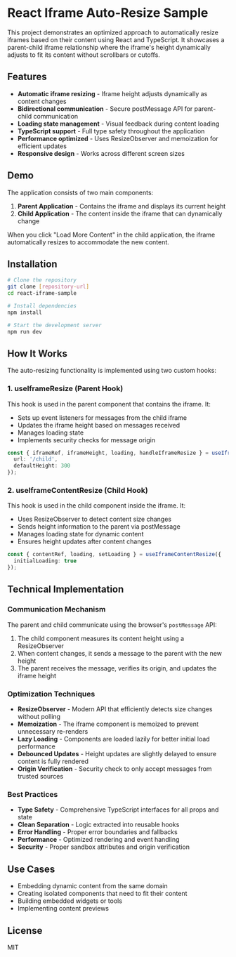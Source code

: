 # React Iframe Auto-Resize Sample

This project demonstrates an optimized approach to automatically resize iframes based on their content using React and TypeScript. It showcases a parent-child iframe relationship where the iframe's height dynamically adjusts to fit its content without scrollbars or cutoffs.

## Features

- **Automatic iframe resizing** - Iframe height adjusts dynamically as content changes
- **Bidirectional communication** - Secure postMessage API for parent-child communication
- **Loading state management** - Visual feedback during content loading
- **TypeScript support** - Full type safety throughout the application
- **Performance optimized** - Uses ResizeObserver and memoization for efficient updates
- **Responsive design** - Works across different screen sizes

## Demo

The application consists of two main components:

1. **Parent Application** - Contains the iframe and displays its current height
2. **Child Application** - The content inside the iframe that can dynamically change

When you click "Load More Content" in the child application, the iframe automatically resizes to accommodate the new content.

## Installation

```bash
# Clone the repository
git clone [repository-url]
cd react-iframe-sample

# Install dependencies
npm install

# Start the development server
npm run dev
```

## How It Works

The auto-resizing functionality is implemented using two custom hooks:

### 1. useIframeResize (Parent Hook)

This hook is used in the parent component that contains the iframe. It:

- Sets up event listeners for messages from the child iframe
- Updates the iframe height based on messages received
- Manages loading state
- Implements security checks for message origin

```typescript
const { iframeRef, iframeHeight, loading, handleIframeResize } = useIframeResize({
  url: '/child',
  defaultHeight: 300
});
```

### 2. useIframeContentResize (Child Hook)

This hook is used in the child component inside the iframe. It:

- Uses ResizeObserver to detect content size changes
- Sends height information to the parent via postMessage
- Manages loading state for dynamic content
- Ensures height updates after content changes

```typescript
const { contentRef, loading, setLoading } = useIframeContentResize({
  initialLoading: true
});
```

## Technical Implementation

### Communication Mechanism

The parent and child communicate using the browser's `postMessage` API:

1. The child component measures its content height using a ResizeObserver
2. When content changes, it sends a message to the parent with the new height
3. The parent receives the message, verifies its origin, and updates the iframe height

### Optimization Techniques

- **ResizeObserver** - Modern API that efficiently detects size changes without polling
- **Memoization** - The iframe component is memoized to prevent unnecessary re-renders
- **Lazy Loading** - Components are loaded lazily for better initial load performance
- **Debounced Updates** - Height updates are slightly delayed to ensure content is fully rendered
- **Origin Verification** - Security check to only accept messages from trusted sources

### Best Practices

- **Type Safety** - Comprehensive TypeScript interfaces for all props and state
- **Clean Separation** - Logic extracted into reusable hooks
- **Error Handling** - Proper error boundaries and fallbacks
- **Performance** - Optimized rendering and event handling
- **Security** - Proper sandbox attributes and origin verification

## Use Cases

- Embedding dynamic content from the same domain
- Creating isolated components that need to fit their content
- Building embedded widgets or tools
- Implementing content previews

## License

MIT
